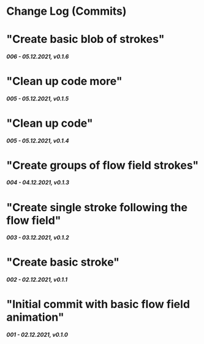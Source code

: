 # Change Log (Commits)

<!--
Major.Minor.Patch:

Major:
- New Feature(s) that break API
- Stable release

Minor:
- New feature
- Feature change
- Feature removal
- Dependencies minor/major update
- Security fix

Patch:
- New content
- Update content
- Content removal
- Dependencies patch update
- Layout improvement
- Performance improvement
-->


<!-- "In this commit I ..." -->


# "Create basic blob of strokes"
##### 006 - 05.12.2021, v0.1.6


# "Clean up code more"
##### 005 - 05.12.2021, v0.1.5


# "Clean up code"
##### 005 - 05.12.2021, v0.1.4


# "Create groups of flow field strokes"
##### 004 - 04.12.2021, v0.1.3


# "Create single stroke following the flow field"
##### 003 - 03.12.2021, v0.1.2


# "Create basic stroke"
##### 002 - 02.12.2021, v0.1.1


# "Initial commit with basic flow field animation"
##### 001 - 02.12.2021, v0.1.0